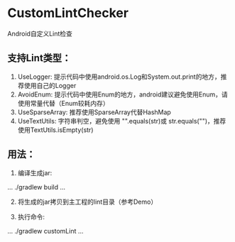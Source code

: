 # CustomLintChecker
Android自定义Lint检查

## 支持Lint类型：
1. UseLogger: 提示代码中使用android.os.Log和System.out.print的地方，推荐使用自己的Logger
2. AvoidEnum: 提示代码中使用Enum的地方，android建议避免使用Enum，请使用常量代替（Enum较耗内存）
3. UseSparseArray: 推荐使用SparseArray代替HashMap
4. UseTextUtils: 字符串判空，避免使用 "".equals(str)或 str.equals("")，推荐使用TextUtils.isEmpty(str)


## 用法：
1. 编译生成jar:

...
./gradlew build
...

2. 将生成的jar拷贝到主工程的lint目录（参考Demo）

3. 执行命令:

... 
./gradlew customLint
...